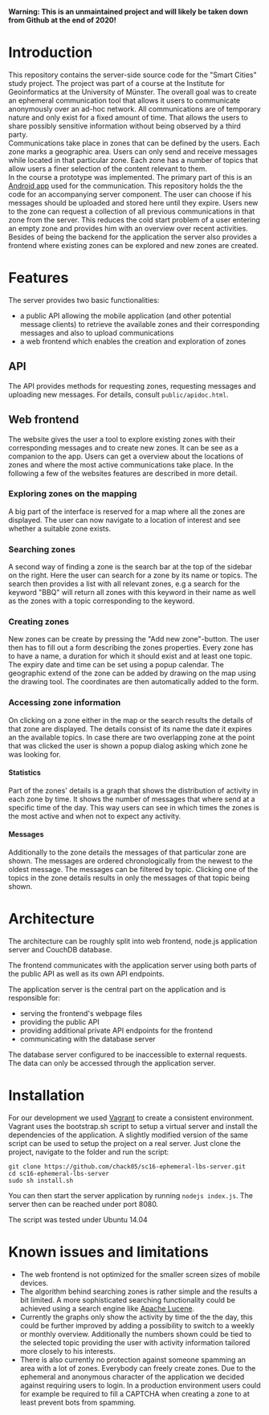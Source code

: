 **Warning: This is an unmaintained project and will likely be taken down from Github at the end of 2020!**

# Introduction
This repository contains the server-side source code for the "Smart Cities" study project. The project was part of a course at the Institute for Geoinformatics at the University of Münster. The overall goal was to create an ephemeral communication tool that allows it users to communicate anonymously over an ad-hoc network. All communications are of temporary nature and only exist for a fixed amount of time. That allows the users to share possibly sensitive information without being observed by a third party.  
Communications take place in zones that can be defined by the users. Each zone marks a geographic area. Users can only send and receive messages while located in that particular zone. Each zone has a number of topics that allow users a finer selection of the content relevant to them.  
In the course a prototype was implemented. The primary part of this is an [Android app](https://github.com/heinrichloewen/SC-App) used for the communication. This repository holds the the code for an accompanying server component. The user can choose if his messages should be uploaded and stored here until they expire. Users new to the zone can request a collection of all previous communications in that zone from the server. This reduces the cold start problem of a user entering an empty zone and provides him with an overview over recent activities.  
Besides of being the backend for the application the server also provides a frontend where existing zones can be explored and new zones are created.

# Features
The server provides two basic functionalities:
* a public API allowing the mobile application (and other potential message clients) to retrieve the available zones and their corresponding messages and  also to upload communications
* a web frontend which enables the creation and exploration of zones

## API
The API provides methods for requesting zones, requesting messages and uploading new messages. For details, consult `public/apidoc.html`.

## Web frontend

The website gives the user a tool to explore existing zones with their corresponding messages and to create new zones. It can be see as a companion to the app. Users can get a overview about the locations of zones and where the most active communications take place. In the following a few of the websites features are described in more detail.

### Exploring zones on the mapping

A big part of the interface is reserved for a map where all the zones are displayed. The user can now navigate to a location of interest and see whether a suitable zone exists.

### Searching zones

A second way of finding a zone is the search bar at the top of the sidebar on the right. Here the user can search for a zone by its name or topics. The search then provides a list with all relevant zones, e.g a search for the keyword "BBQ" will return all zones with this keyword in their name as well as the zones with a topic corresponding to the keyword.

### Creating zones

New zones can be create by pressing the "Add new zone"-button. The user then has to fill out a form describing the zones properties. Every zone has to have a name, a duration for which it should exist and at least one topic. The expiry date and time can be set using a popup calendar. The geographic extend of the zone can be added by drawing on the map using the drawing tool. The coordinates are then automatically added to the form.

### Accessing zone information

On clicking on a zone either in the map or the search results the details of that zone are displayed. The details consist of its name the date it expires an the available topics. In case there are two overlapping zone at the point that was clicked the user is shown a popup dialog asking which zone he was looking for.

#### Statistics

Part of the zones' details is a graph that shows the distribution of activity in each zone by time. It shows the number of messages that where send at a specific time of the day. This way users can see in which times the zones is the most active and when not to expect any activity.

#### Messages

Additionally to the zone details the messages of that particular zone are shown. The messages are ordered chronologically from the newest to the oldest message. The messages can be filtered by topic. Clicking one of the topics in the zone details results in only the messages of that topic being shown.

# Architecture
The architecture can be roughly split into web frontend, node.js application server and CouchDB database.

The frontend communicates with the application server using both parts of the public API as well as its own API endpoints.

The application server is the central part on the application and is responsible for:

* serving the frontend's webpage files
* providing the public API
* providing additional private API endpoints for the frontend
* communicating with the database server

The database server configured to be inaccessible to external requests. The data can only be accessed through the application server.

# Installation

For our development we used [Vagrant](https://www.vagrantup.com) to create a consistent environment. Vagrant uses the bootstrap.sh script to setup a virtual server and install the dependencies of the application. A slightly modified version of the same script can be used to setup the project on a real server.
Just clone the project, navigate to the folder and run the script:

```
git clone https://github.com/chack05/sc16-ephemeral-lbs-server.git
cd sc16-ephemeral-lbs-server
sudo sh install.sh
```
You can then start the server application by running `nodejs index.js`. The server then can be reached under port 8080.

The script was tested under Ubuntu 14.04

# Known issues and limitations

* The web frontend is not optimized for the smaller screen sizes of mobile devices.
* The algorithm behind searching zones is rather simple and the results a bit limited. A more sophisticated searching functionality could be achieved using a search engine like [Apache Lucene](https://lucene.apache.org/core/).
* Currently the graphs only show the activity by time of the the day, this could be further improved by adding a possibility to switch to a weekly or monthly overview. Additionally the numbers shown could be tied to the selected topic providing the user with activity information tailored more closely to his interests.
* There is also currently no protection against someone spamming an area with a lot of zones. Everybody can freely create zones. Due to the ephemeral and anonymous character of the application we decided against requiring users to login. In a production environment users could for example be required to fill a CAPTCHA when creating a zone to at least prevent bots from spamming.
